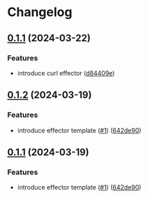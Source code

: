 # Changelog

## [0.1.1](https://github.com/fluencelabs/curl-effector/compare/effector-v0.1.0...effector-v0.1.1) (2024-03-22)


### Features

* introduce curl effector ([d84409e](https://github.com/fluencelabs/curl-effector/commit/d84409eafbe999ad37e2a5bcab06ab8c36824659))

## [0.1.2](https://github.com/fluencelabs/effector-template/compare/effector-v0.1.1...effector-v0.1.2) (2024-03-19)


### Features

* introduce effector template ([#1](https://github.com/fluencelabs/effector-template/issues/1)) ([642de90](https://github.com/fluencelabs/effector-template/commit/642de902ba2843d5799261cc19eec762fcd62136))

## [0.1.1](https://github.com/fluencelabs/effector-template/compare/effector-v0.1.0...effector-v0.1.1) (2024-03-19)


### Features

* introduce effector template ([#1](https://github.com/fluencelabs/effector-template/issues/1)) ([642de90](https://github.com/fluencelabs/effector-template/commit/642de902ba2843d5799261cc19eec762fcd62136))
